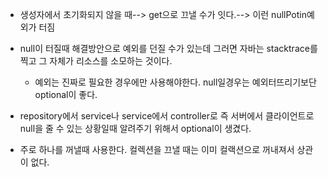 - 생성자에서 초기화되지 않을 때--> get으로 끄낼 수가 잇다.--> 이런 nullPotin예외가 터짐
- null이 터질때 해결방안으로 예외를 던질 수가 있는데 그러면 자바는 stacktrace를 찍고 그 자체가 리소스를 소모하는 것이다.
  
  - 예외는 진짜로 필요한 경우에만 사용해야한다. null일경우는 예외터뜨리기보단 optional이 좋다.

- repository에서 service나 service에서 controller로 즉 서버에서 클라이언트로 null을 줄 수 있는 상황일때 알려주기 위해서  optional이 생겼다.
- 주로 하나를 꺼낼때 사용한다. 컬렉션을 끄낼 때는 이미 컬랙션으로 꺼내져서 상관이 없다.
